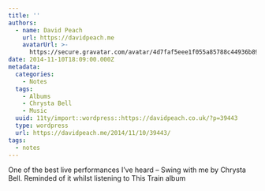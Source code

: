 ```yaml
---
title: ''
authors:
  - name: David Peach
    url: https://davidpeach.me
    avatarUrl: >-
      https://secure.gravatar.com/avatar/4d7faf5eee1f055a85788c44936b8995eaab6dfb004e7854ec747ccb272e91ee?s=96&d=mm&r=g
date: 2014-11-10T18:09:00.000Z
metadata:
  categories:
    - Notes
  tags:
    - Albums
    - Chrysta Bell
    - Music
  uuid: 11ty/import::wordpress::https://davidpeach.co.uk/?p=39443
  type: wordpress
  url: https://davidpeach.me/2014/11/10/39443/
tags:
  - notes
---
```

One of the best live performances I’ve heard – Swing with me by Chrysta Bell. Reminded of it whilst listening to This Train album
